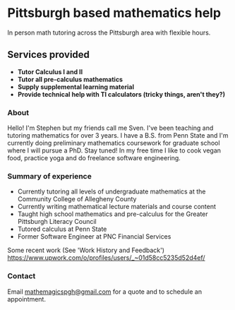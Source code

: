 # Pittsburgh based mathematics help

In person math tutoring across the Pittsburgh area with flexible hours.

## Services provided
- **Tutor Calculus I and II**
- **Tutor all pre-calculus mathematics**
- **Supply supplemental learning material**
- **Provide technical help with TI calculators (tricky things, aren't they?)**

### About

Hello!  I'm Stephen but my friends call me Sven.  I've been teaching and tutoring mathematics for over 3 years.  I have a     B.S. from Penn State and I'm currently doing preliminary mathematics coursework for graduate school where I will pursue a     PhD.  Stay tuned!  In my free time I like to cook vegan food, practice yoga and do freelance software engineering.

### Summary of experience
- Currently tutoring all levels of undergraduate mathematics at the Community College of Allegheny County
- Currently writing mathematical lecture materials and course content
- Taught high school mathematics and pre-calculus for the Greater Pittsburgh Literacy Council
- Tutored calculus at Penn State
- Former Software Engineer at PNC Financial Services

Some recent work (See 'Work History and Feedback')
https://www.upwork.com/o/profiles/users/_~01d58cc5235d52d4ef/

### Contact

Email mathemagicspgh@gmail.com for a quote and to schedule an appointment.
